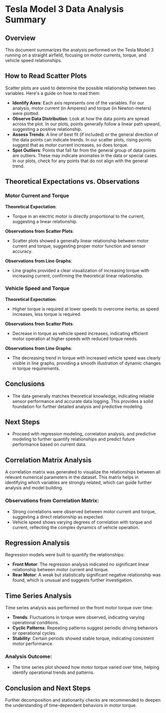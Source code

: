 
# Tesla Model 3 Data Analysis Summary

## Overview
This document summarizes the analysis performed on the Tesla Model 3 running on a straight airfield, focusing on motor currents, torque, and vehicle speed relationships.

## How to Read Scatter Plots
Scatter plots are used to determine the possible relationship between two variables. Here's a guide on how to read them:
- **Identify Axes**: Each axis represents one of the variables. For our analysis, motor current (in Amperes) and torque (in Newton-meters) were plotted.
- **Observe Data Distribution**: Look at how the data points are spread across the plot. In our plots, points generally follow a linear path upward, suggesting a positive relationship.
- **Assess Trends**: A line of best fit (if included) or the general direction of the data points can indicate trends. In our scatter plots, rising points suggest that as motor current increases, so does torque.
- **Spot Outliers**: Points that fall far from the general group of data points are outliers. These may indicate anomalies in the data or special cases. In our plots, check for any points that do not align with the general trend.

## Theoretical Expectations vs. Observations

### Motor Current and Torque
**Theoretical Expectation**:
- Torque in an electric motor is directly proportional to the current, suggesting a linear relationship.

**Observations from Scatter Plots**:
- Scatter plots showed a generally linear relationship between motor current and torque, suggesting proper motor function and sensor accuracy.

**Observations from Line Graphs**:
- Line graphs provided a clear visualization of increasing torque with increasing current, confirming the theoretical linear relationship.

### Vehicle Speed and Torque
**Theoretical Expectation**:
- Higher torque is required at lower speeds to overcome inertia; as speed increases, less torque is required.

**Observations from Scatter Plots**:
- Decrease in torque as vehicle speed increases, indicating efficient motor operation at higher speeds with reduced torque needs.

**Observations from Line Graphs**:
- The decreasing trend in torque with increased vehicle speed was clearly visible in line graphs, providing a smooth illustration of dynamic changes in torque requirements.

## Conclusions
- The data generally matches theoretical knowledge, indicating reliable sensor performance and accurate data logging. This provides a solid foundation for further detailed analysis and predictive modeling.

## Next Steps
- Proceed with regression modeling, correlation analysis, and predictive modeling to further quantify relationships and predict future performance based on current data.

## Correlation Matrix Analysis
A correlation matrix was generated to visualize the relationships between all relevant numerical parameters in the dataset. This matrix helps in identifying which variables are strongly related, which can guide further analysis and model building.

### Observations from Correlation Matrix:
- Strong correlations were observed between motor current and torque, suggesting a direct relationship as expected.
- Vehicle speed shows varying degrees of correlation with torque and current, reflecting the complex dynamics of vehicle operation.

## Regression Analysis
Regression models were built to quantify the relationships:
- **Front Motor**: The regression analysis indicated no significant linear relationship between motor current and torque.
- **Rear Motor**: A weak but statistically significant negative relationship was found, which is unusual and suggests further investigation.

## Time Series Analysis
Time series analysis was performed on the front motor torque over time:
- **Trends**: Fluctuations in torque were observed, indicating varying operational conditions.
- **Cyclic Patterns**: Repeating patterns suggest periodic driving behaviors or operational cycles.
- **Stability**: Certain periods showed stable torque, indicating consistent motor performance.

### Analysis Outcome:
- The time series plot showed how motor torque varied over time, helping identify operational trends and patterns.

## Conclusion and Next Steps
Further decomposition and stationarity checks are recommended to deepen the understanding of time-dependent behaviors in motor torque.

